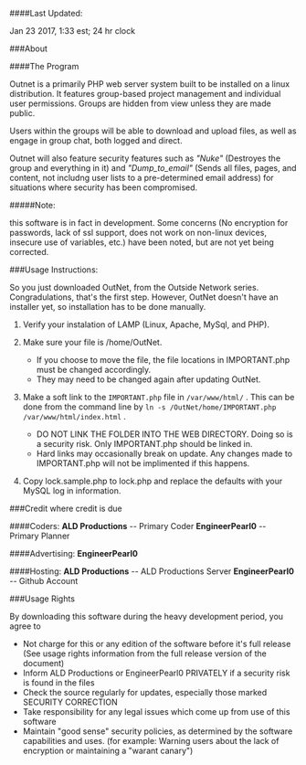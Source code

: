 ####Last Updated:

Jan 23 2017, 1:33 est; 24 hr clock

###About

####The Program

Outnet is a primarily PHP web server system built to be installed on a linux distribution. It features group-based project management and individual user permissions. Groups are hidden from view unless they are made public.

Users within the groups will be able to download and upload files, as well as engage in group chat, both logged and direct.

Outnet will also feature security features such as _"Nuke"_ (Destroyes the group and everything in it) and _"Dump\_to\_email"_ (Sends all files, pages, and content, not includng user lists to a pre-determined email address) for situations where security has been compromised. 

#####Note:

this software is in fact in development. Some concerns (No encryption for passwords, lack of ssl support, does not work on non-linux devices, insecure use of variables, etc.) have been noted, but are not yet being corrected.

###Usage Instructions:

So you just downloaded OutNet, from the Outside Network series. Congradulations, that's the first step. However, OutNet doesn't have an installer yet, so installation has to be done manually.

 1. Verify your instalation of LAMP (Linux, Apache, MySql, and PHP).
 
 2. Make sure your file is /home/OutNet.
    - If you choose to move the file, the file locations in IMPORTANT.php must be changed accordingly. 
    - They may need to be changed again after updating OutNet.
 
 3. Make a soft link to the `IMPORTANT.php` file in `/var/www/html/` . This can be done from the command line by `ln -s /OutNet/home/IMPORTANT.php /var/www/html/index.html` .
    - DO NOT LINK THE FOLDER INTO THE WEB DIRECTORY. Doing so is a security risk. Only IMPORTANT.php should be linked in.
    - Hard links may occasionally break on update. Any changes made to IMPORTANT.php will not be implimented if this happens.
 
 4. Copy lock.sample.php to lock.php and replace the defaults with your MySQL log in information.

###Credit where credit is due

####Coders:
**ALD Productions** -- Primary Coder
**EngineerPearl0** -- Primary Planner

####Advertising:
**EngineerPearl0**

####Hosting:
**ALD Productions** -- ALD Productions Server
**EngineerPearl0** -- Github Account

###Usage Rights

By downloading this software during the heavy development period, you agree to 

- Not charge for this or any edition of the software before it's full release (See usage rights information from the full release version of the document)
- Inform ALD Productions or EngineerPearl0 PRIVATELY if a security risk is found in the files
- Check the source regularly for updates, especially those marked SECURITY CORRECTION
- Take responsibility for any legal issues which come up from use of this software
- Maintain "good sense" security policies, as determined by the software capabilities and uses. (for example: Warning users about the lack of encryption or maintaining a "warant canary")
